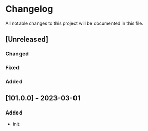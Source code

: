 # Changelog
All notable changes to this project will be documented in this file.


## [Unreleased]
### Changed
### Fixed
### Added

## [101.0.0] - 2023-03-01
### Added
- init

